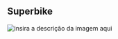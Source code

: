 
## Superbike
![insira a descrição da imagem aqui]( https://www.honda.com.br/motos/sites/hda/files/2023-04/eric-granado-competindo-no-wsbk.webp )
